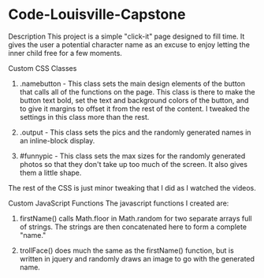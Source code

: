 # Code-Louisville-Capstone

Description
This project is a simple "click-it" page designed to fill time. It gives the user a potential character name as an excuse to enjoy letting the inner child free for a few moments.

Custom CSS Classes

1. .namebutton - This class sets the main design elements of the button that calls all of the functions on the page. This class is there to make the button text bold, set the text and background colors of the button, and to give it margins to offset it from the rest of the content. I tweaked the settings in this class more than the rest.

2. .output - This class sets the pics and the randomly generated names in an inline-block display.

3. #funnypic - This class sets the max sizes for the randomly generated photos so that they don't take up too much of the screen. It also gives them a little shape.

The rest of the CSS is just minor tweaking that I did as I watched the videos.

Custom JavaScript Functions
The javascript functions I created are:

1. firstName() calls Math.floor in Math.random for two separate arrays full of strings. The strings are then concatenated here to form a complete "name." 

2. trollFace() does much the same as the firstName() function, but is written in jquery and randomly draws an image to go with the generated name. 

